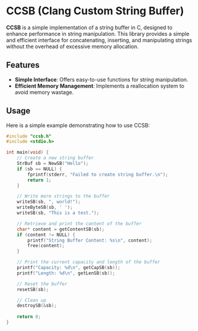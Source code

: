 # CCSB (Clang Custom String Buffer)

**CCSB** is a simple implementation of a string buffer in C, designed to enhance performance in string manipulation. This library provides a simple and efficient interface for concatenating, inserting, and manipulating strings without the overhead of excessive memory allocation.

## Features

- **Simple Interface**: Offers easy-to-use functions for string manipulation.
- **Efficient Memory Management**: Implements a reallocation system to avoid memory wastage.

## Usage 

Here is a simple example demonstrating how to use CCSB:

```c
#include "ccsb.h"
#include <stdio.h>

int main(void) {
    // Create a new string buffer
    StrBuf sb = NewSB("Hello");
    if (sb == NULL) {
        fprintf(stderr, "Failed to create string buffer.\n");
        return 1;
    }

    // Write more strings to the buffer
    writeSB(sb, ", world!");
    writeByteSB(sb, ' ');
    writeSB(sb, "This is a test.");

    // Retrieve and print the content of the buffer
    char* content = getContentSB(sb);
    if (content != NULL) {
        printf("String Buffer Content: %s\n", content);
        free(content);
    }

    // Print the current capacity and length of the buffer
    printf("Capacity: %d\n", getCapSB(sb));
    printf("Length: %d\n", getLenSB(sb));

    // Reset the buffer
    resetSB(sb);

    // Clean up
    destroySB(&sb);
    
    return 0;
}
